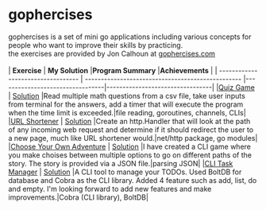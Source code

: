 # gophercises
gophercises is a set of mini go applications including various concepts for people who want to improve their skills by practicing.
<br>
the exercises are provided by Jon Calhoun at [gophercises.com](https://gophercises.com/) 
<br/>
<br>
| **Exercise**                                                        | **My Solution**                               |**Program Summary** |**Achievements** |
| ---------------------------------- | ------------------------------------------------- |---------------------------------|---------------------------------|
|[Quiz Game](https://github.com/gophercises/quiz#exercise-1-quiz-game) | [Solution](./quiz_game.go) |Read multiple math questions from a csv file, take user inputs from terminal for the answers, add a timer that will execute the program when the time limit is exceeded.|file reading, goroutines, channels, CLIs|
|[URL Shortener](https://github.com/gophercises/urlshort) | [Solution](https://github.com/talhaunal7/gophercises/tree/master/URL%20Shortener) |Create an http.Handler that will look at the path of any incoming web request and determine if it should redirect the user to a new page, much like URL shortener would.|net/http package, go modules|
|[Choose Your Own Adventure](https://github.com/gophercises/cyoa) | [Solution](https://github.com/talhaunal7/gophercises/blob/master/Choose%20Your%20Own%20Adventure/main.go) |I have created a CLI game where you make choises between multiple options to go on different paths of the story. The story is provided via a JSON file.|parsing JSON|
|[CLI Task Manager](https://github.com/gophercises/task) | [Solution](https://github.com/talhaunal7/gophercises/tree/master/CLI%20Task%20Manager) |A CLI tool to manage your TODOs. Used BoltDB for database and Cobra as the CLI library. Added 4 feature such as add, list, do and empty. I'm looking forward to add new features and make improvements.|Cobra (CLI library), BoltDB|